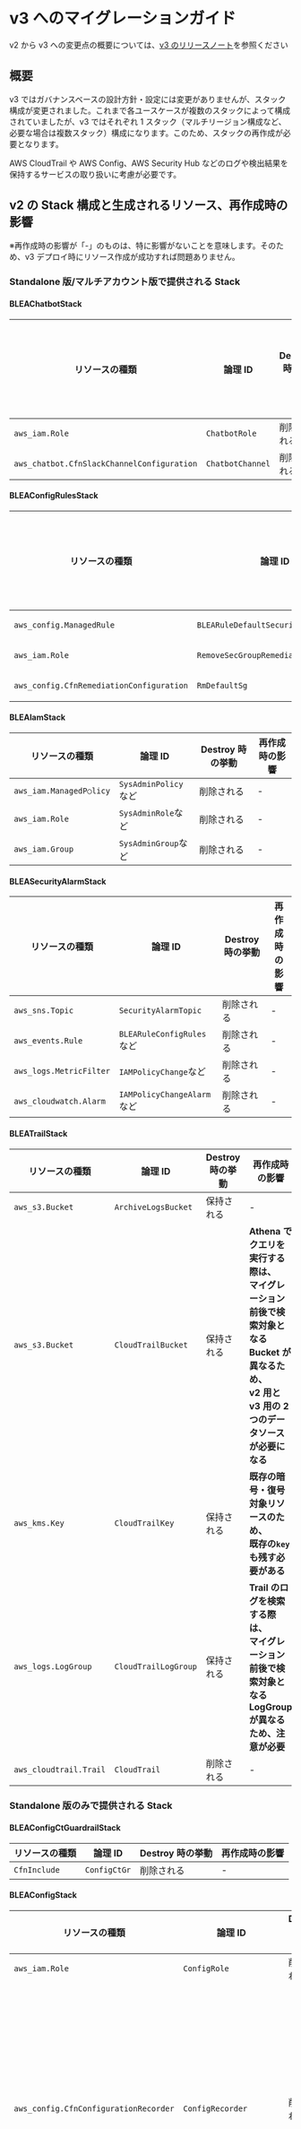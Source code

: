 # v3 へのマイグレーションガイド

v2 から v3 への変更点の概要については、[v3 のリリースノート](https://github.com/aws-samples/baseline-environment-on-aws/releases/tag/v3.0.0)を参照ください

## 概要

v3 ではガバナンスベースの設計方針・設定には変更がありませんが、スタック構成が変更されました。これまで各ユースケースが複数のスタックによって構成されていましたが、v3 ではそれぞれ 1 スタック（マルチリージョン構成など、必要な場合は複数スタック）構成になります。このため、スタックの再作成が必要となります。

AWS CloudTrail や AWS Config、AWS Security Hub などのログや検出結果を保持するサービスの取り扱いに考慮が必要です。

## v2 の Stack 構成と生成されるリソース、再作成時の影響

※再作成時の影響が「-」のものは、特に影響がないことを意味します。そのため、v3 デプロイ時にリソース作成が成功すれば問題ありません。

### Standalone 版/マルチアカウント版で提供される Stack

#### BLEAChatbotStack

| リソースの種類                             | 論理 ID          | Destroy 時の挙動 | 再作成時の影響 |
| ------------------------------------------ | ---------------- | ---------------- | -------------- |
| `aws_iam.Role`                             | `ChatbotRole`    | 削除される       | -              |
| `aws_chatbot.CfnSlackChannelConfiguration` | `ChatbotChannel` | 削除される       | -              |

#### BLEAConfigRulesStack

| リソースの種類                           | 論理 ID                              | Destroy 時の挙動 | 再作成時の影響 |
| ---------------------------------------- | ------------------------------------ | ---------------- | -------------- |
| `aws_config.ManagedRule`                 | `BLEARuleDefaultSecurityGroupClosed` | 削除される       | -              |
| `aws_iam.Role`                           | `RemoveSecGroupRemediationRole`      | 削除される       | -              |
| `aws_config.CfnRemediationConfiguration` | `RmDefaultSg`                        | 削除される       | -              |

#### BLEAIamStack

| リソースの種類          | 論理 ID              | Destroy 時の挙動 | 再作成時の影響 |
| ----------------------- | -------------------- | ---------------- | -------------- |
| `aws_iam.ManagedP○licy` | `SysAdminPolicy`など | 削除される       | -              |
| `aws_iam.Role`          | `SysAdminRole`など   | 削除される       | -              |
| `aws_iam.Group`         | `SysAdminGroup`など  | 削除される       | -              |

#### BLEASecurityAlarmStack

| リソースの種類          | 論理 ID                    | Destroy 時の挙動 | 再作成時の影響 |
| ----------------------- | -------------------------- | ---------------- | -------------- |
| `aws_sns.Topic`         | `SecurityAlarmTopic`       | 削除される       | -              |
| `aws_events.Rule`       | `BLEARuleConfigRules`など  | 削除される       | -              |
| `aws_logs.MetricFilter` | `IAMPolicyChange`など      | 削除される       | -              |
| `aws_cloudwatch.Alarm`  | `IAMPolicyChangeAlarm`など | 削除される       | -              |

#### BLEATrailStack

| リソースの種類         | 論理 ID              | Destroy 時の挙動 | 再作成時の影響                                                                                                                                                |
| ---------------------- | -------------------- | ---------------- | ------------------------------------------------------------------------------------------------------------------------------------------------------------- |
| `aws_s3.Bucket`        | `ArchiveLogsBucket`  | 保持される       | -                                                                                                                                                             |
| `aws_s3.Bucket`        | `CloudTrailBucket`   | 保持される       | **Athena でクエリを実行する際は、<br />マイグレーション前後で検索対象となる <br />Bucket が異なるため、<br />v2 用と v3 用の 2 つのデータソースが必要になる** |
| `aws_kms.Key`          | `CloudTrailKey`      | 保持される       | **既存の暗号・復号対象リソースのため、<br />既存の`key`も残す必要がある**                                                                                     |
| `aws_logs.LogGroup`    | `CloudTrailLogGroup` | 保持される       | **Trail のログを検索する際は、<br />マイグレーション前後で検索対象となる <br />LogGroup が異なるため、注意が必要**                                            |
| `aws_cloudtrail.Trail` | `CloudTrail`         | 削除される       | -                                                                                                                                                             |

### Standalone 版のみで提供される Stack

#### BLEAConfigCtGuardrailStack

| リソースの種類 | 論理 ID      | Destroy 時の挙動 | 再作成時の影響 |
| -------------- | ------------ | ---------------- | -------------- |
| `CfnInclude`   | `ConfigCtGr` | 削除される       | -              |

#### BLEAConfigStack

| リソースの種類                        | 論理 ID                 | Destroy 時の挙動 | 再作成時の影響                                                                                                                                                                                                                                                                                                                                                 |
| ------------------------------------- | ----------------------- | ---------------- | -------------------------------------------------------------------------------------------------------------------------------------------------------------------------------------------------------------------------------------------------------------------------------------------------------------------------------------------------------------- |
| `aws_iam.Role`                        | `ConfigRole`            | 削除される       | -                                                                                                                                                                                                                                                                                                                                                              |
| `aws_config.CfnConfigurationRecorder` | `ConfigRecorder`        | 削除される       | **Config Recorder を削除しても、<br />構成記録自体は削除されないため、<br />再作成で問題ない。<br />また、再度 Config Recorder を有効にすることで、<br />過去の構成記録にアクセス可能となる。<br />参考:[delete-configuration-recorder](https://awscli.amazonaws.com/v2/documentation/api/latest/reference/configservice/delete-configuration-recorder.html)** |
| `aws_s3.Bucket`                       | `ConfigBucket`          | 保持される       | **Athena でクエリを実行する際は、<br />マイグレーション前後で検索対象となる Bucket が異なるため、<br />v2 用と v3 用の 2 つのデータソースが必要になる**                                                                                                                                                                                                        |
| `aws_config.CfnDeliveryChannel`       | `ConfigDeliveryChannel` | 削除される       | -                                                                                                                                                                                                                                                                                                                                                              |

#### BLEAGuarddutyStack

| リソースの種類              | 論理 ID             | Destroy 時の挙動 | 再作成時の影響 |
| --------------------------- | ------------------- | ---------------- | -------------- |
| `aws_guardduty.CfnDetector` | `GuardDutyDetector` | 削除される       | -              |

#### BLEASecurityHubStack

| リソースの種類                 | 論理 ID              | Destroy 時の挙動 | 再作成時の影響                                                                                                                                                                                                                                                                                                         |
| ------------------------------ | -------------------- | ---------------- | ---------------------------------------------------------------------------------------------------------------------------------------------------------------------------------------------------------------------------------------------------------------------------------------------------------------------- |
| `aws_iam.CfnServiceLinkedRole` | `RoleForSecurityHub` | 削除される       | -                                                                                                                                                                                                                                                                                                                      |
| `aws_securityhub.CfnHub`       | `SecurityHub`        | 削除される       | **再作成で問題ない。<br />ただし、SecurityHub を無効化した場合、<br />90 日経過すると、既存の検出結果などが削除されるため、<br />マイグレーションは 保持期間内に実施する必要がある。<br />参考：[Security Hub を無効にする](https://docs.aws.amazon.com/ja_jp/securityhub/latest/userguide/securityhub-disable.html)** |

## マイグレーション手順

1. 利用しているユースケースで提供されている BLEAv2 の Stack を全て削除する
   - ターミナルからの場合、v2 のソースコードを維持した状態で、`npx aws-cdk destroy --all -c environment={環境識別子} --profile {profile}`を実行してください
   - マネジメントコンソールからの場合、CloudForamtion のコンソールへ遷移し、各 Stack を削除してください
2. BLEAv2 のソースコードを BLEAv3 へ更新する
   - github より、v3 のソースコードを pull するか、手動でマージしてください
   - ソースコードを更新する際に、v2 で利用していたパラメータを`cdk.json`から`parameter.ts`に忘れずにコピーしてください。詳しくは、[4-1. デプロイパラメータを設定する](../README_ja.md#4-1-デプロイパラメータを設定する)を参照ください
3. BLEAv3 をデプロイする
   - [4-2. ガバナンスベースをデプロイする](../README_ja.md#4-2-ガバナンスベースをデプロイする)を参照し、v3 をデプロイしてください
   - デプロイ後にエラーが発生していなければ成功です

